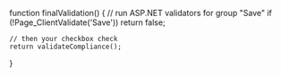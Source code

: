 function finalValidation() {
    // run ASP.NET validators for group "Save"
    if (!Page_ClientValidate('Save')) return false;

    // then your checkbox check
    return validateCompliance();
}
